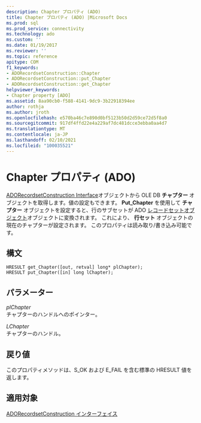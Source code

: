 ```yaml
---
description: Chapter プロパティ (ADO)
title: Chapter プロパティ (ADO) |Microsoft Docs
ms.prod: sql
ms.prod_service: connectivity
ms.technology: ado
ms.custom: ''
ms.date: 01/19/2017
ms.reviewer: ''
ms.topic: reference
apitype: COM
f1_keywords:
- ADORecordsetConstruction::Chapter
- ADORecordsetConstruction::put_Chapter
- ADORecordsetConstruction::get_Chapter
helpviewer_keywords:
- Chapter property [ADO]
ms.assetid: 8aa90cb0-f588-4141-9dc9-3b22918394ee
author: rothja
ms.author: jroth
ms.openlocfilehash: e570ba46c7e890d0bf5123b50d2d59ce72d5f8a0
ms.sourcegitcommit: 917df4ffd22e4a229af7dc481dcce3ebba0aa4d7
ms.translationtype: MT
ms.contentlocale: ja-JP
ms.lasthandoff: 02/10/2021
ms.locfileid: "100035521"
---
```

# <a name="chapter-property-ado"></a>Chapter プロパティ (ADO)
[ADORecordsetConstruction Interface](./adorecordsetconstruction-interface.md)オブジェクトから OLE DB **チャプター** オブジェクトを取得します。値の設定もできます。 **Put_Chapter** を使用して **チャプター** オブジェクトを設定すると、行のサブセットが ADO [レコードセットオブジェクト](./recordset-object-ado.md)オブジェクトに変換されます。 これにより、 **行セット** オブジェクトの現在のチャプターが設定されます。 このプロパティは読み取り/書き込み可能です。  
  
## <a name="syntax"></a>構文  
  
```  
HRESULT get_Chapter([out, retval] long* plChapter);  
HRESULT put_Chapter([in] long lChapter);  
```  
  
## <a name="parameters"></a>パラメーター  
 *plChapter*  
 チャプターのハンドルへのポインター。  
  
 *LChapter*  
 チャプターのハンドル。  
  
## <a name="return-values"></a>戻り値  
 このプロパティメソッドは、S_OK および E_FAIL を含む標準の HRESULT 値を返します。  
  
## <a name="applies-to"></a>適用対象  
 [ADORecordsetConstruction インターフェイス](./adorecordsetconstruction-interface.md)